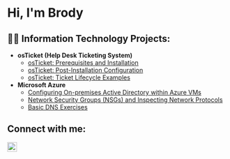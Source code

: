 <h1>Hi, I'm Brody

<h2>👨‍💻 Information Technology Projects:</h2>

- <b>osTicket (Help Desk Ticketing System)</b>
  - [osTicket: Prerequisites and Installation](https://github.com/brodyoliger/osticket-install)
  - [osTicket: Post-Installation Configuration](https://github.com/brodyoliger/post-install-config)
  - [osTicket: Ticket Lifecycle Examples](https://github.com/brodyoliger/ticket-lifecycle)
- <b>Microsoft Azure</b>
  - [Configuring On-premises Active Directory within Azure VMs](https://github.com/brodyoliger/configuring-active-directory)
  - [Network Security Groups (NSGs) and Inspecting Network Protocols](https://github.com/brodyoliger/azure-network-portals)
  - [Basic DNS Exercises](https://github.com/brodyoliger/dns-basics)

<h2>Connect with me:</h2>

[<img align="left" alt="Josh | LinkedIn" width="22px" src="https://cdn.jsdelivr.net/npm/simple-icons@v3/icons/linkedin.svg" />][linkedin]

[linkedin]: https://www.linkedin.com/in/broderick-oliger-1b654a266/
